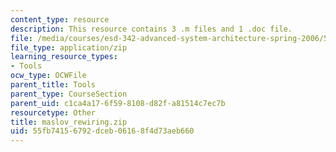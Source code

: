 ```yaml
---
content_type: resource
description: This resource contains 3 .m files and 1 .doc file.
file: /media/courses/esd-342-advanced-system-architecture-spring-2006/55fb74156792dceb06168f4d73aeb660_maslov_rewiring.zip
file_type: application/zip
learning_resource_types:
- Tools
ocw_type: OCWFile
parent_title: Tools
parent_type: CourseSection
parent_uid: c1ca4a17-6f59-8108-d82f-a81514c7ec7b
resourcetype: Other
title: maslov_rewiring.zip
uid: 55fb7415-6792-dceb-0616-8f4d73aeb660
---
```

